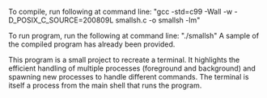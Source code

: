 To compile, run following at command line:
"gcc -std=c99 -Wall -w -D_POSIX_C_SOURCE=200809L smallsh.c -o smallsh -lm"

To run program, run the following at command line:
"./smallsh"
A sample of the compiled program has already been provided.

This program is a small project to recreate a terminal. It highlights the efficient handling of multiple processes (foreground and background) and spawning new processes to handle different commands. The terminal is itself a process from the main shell that runs the program.
